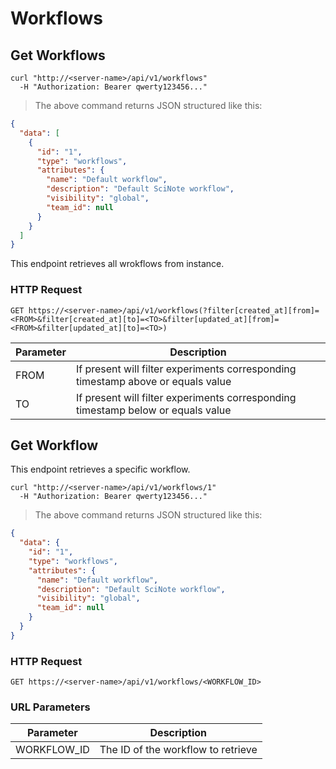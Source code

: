 # Workflows

## Get Workflows

```shell
curl "http://<server-name>/api/v1/workflows"
  -H "Authorization: Bearer qwerty123456..."
```

> The above command returns JSON structured like this:

```json
{
  "data": [
    {
      "id": "1",
      "type": "workflows",
      "attributes": {
        "name": "Default workflow",
        "description": "Default SciNote workflow",
        "visibility": "global",
        "team_id": null
      }
    }
  ]
}
```

This endpoint retrieves all wrokflows from instance.

### HTTP Request

`GET https://<server-name>/api/v1/workflows(?filter[created_at][from]=<FROM>&filter[created_at][to]=<TO>&filter[updated_at][from]=<FROM>&filter[updated_at][to]=<TO>)`

| Parameter | Description                                                                      |
| --------- | -------------------------------------------------------------------------------- |
| FROM      | If present will filter experiments corresponding timestamp above or equals value |
| TO        | If present will filter experiments corresponding timestamp below or equals value |

## Get Workflow

This endpoint retrieves a specific workflow.

```shell
curl "http://<server-name>/api/v1/workflows/1"
  -H "Authorization: Bearer qwerty123456..."
```

> The above command returns JSON structured like this:

```json
{
  "data": {
    "id": "1",
    "type": "workflows",
    "attributes": {
      "name": "Default workflow",
      "description": "Default SciNote workflow",
      "visibility": "global",
      "team_id": null
    }
  }
}
```

### HTTP Request

`GET https://<server-name>/api/v1/workflows/<WORKFLOW_ID>`

### URL Parameters

| Parameter   | Description                        |
| ----------- | ---------------------------------- |
| WORKFLOW_ID | The ID of the workflow to retrieve |
